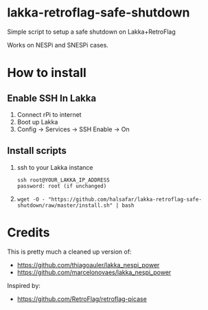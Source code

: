 # lakka-retroflag-safe-shutdown
Simple script to setup a safe shutdown on Lakka+RetroFlag

Works on NESPi and SNESPi cases.

# How to install

## Enable SSH In Lakka
1. Connect rPi to internet
1. Boot up Lakka
1. Config -> Services -> SSH Enable -> On

## Install scripts

1. ssh to your Lakka instance
   ```text
   ssh root@YOUR_LAKKA_IP_ADDRESS
   password: root (if unchanged)
   ```
1. `wget -O - "https://github.com/halsafar/lakka-retroflag-safe-shutdown/raw/master/install.sh" | bash`

# Credits
This is pretty much a cleaned up version of:
- https://github.com/thiagoauler/lakka_nespi_power
- https://github.com/marcelonovaes/lakka_nespi_power

Inspired by:
- https://github.com/RetroFlag/retroflag-picase
